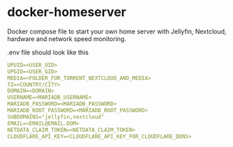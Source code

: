 # docker-homeserver
Docker compose file to start your own home server with Jellyfin, Nextcloud, hardware and network speed monitoring.

.env file should look like this
```yml
UPUID=<USER_UID>
UPGID=<USER_GID>
MEDIA=<FOLDER_FOR_TORRENT_NEXTCLOUD_AND_MEDIA>
TZ=<COUNTRY/CITY>
DOMAIN=<DOMAIN>
USERNAME=<MARIADB_USERNAME>
MARIADB_PASSWORD=<MARIADB_PASSWORD>
MARIADB_ROOT_PASSWORD=<MARIADB_ROOT_PASSWORD>
SUBDOMAINS="jellyfin,nextcloud"
EMAIL=<EMAIL@EMAIL.DOM>
NETDATA_CLAIM_TOKEN=<NETDATA_CLAIM_TOKEN>
CLOUDFLARE_API_KEY=<CLOUDFLARE_API_KEY_FOR_CLOUDFLARE_DDNS>
```